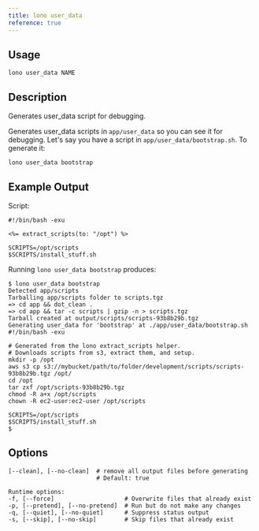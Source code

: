 ```yaml
---
title: lono user_data
reference: true
---
```


## Usage

    lono user_data NAME

## Description

Generates user_data script for debugging.

Generates user_data scripts in `app/user_data` so you can see it for debugging. Let's say you have a script in `app/user_data/bootstrap.sh`. To generate it:

    lono user_data bootstrap

## Example Output

Script:

    #!/bin/bash -exu

    <%= extract_scripts(to: "/opt") %>

    SCRIPTS=/opt/scripts
    $SCRIPTS/install_stuff.sh

Running `lono user_data bootstrap` produces:

    $ lono user_data bootstrap
    Detected app/scripts
    Tarballing app/scripts folder to scripts.tgz
    => cd app && dot_clean .
    => cd app && tar -c scripts | gzip -n > scripts.tgz
    Tarball created at output/scripts/scripts-93b8b29b.tgz
    Generating user_data for 'bootstrap' at ./app/user_data/bootstrap.sh
    #!/bin/bash -exu

    # Generated from the lono extract_scripts helper.
    # Downloads scripts from s3, extract them, and setup.
    mkdir -p /opt
    aws s3 cp s3://mybucket/path/to/folder/development/scripts/scripts-93b8b29b.tgz /opt/
    cd /opt
    tar zxf /opt/scripts-93b8b29b.tgz
    chmod -R a+x /opt/scripts
    chown -R ec2-user:ec2-user /opt/scripts

    SCRIPTS=/opt/scripts
    $SCRIPTS/install_stuff.sh
    $


## Options

```
[--clean], [--no-clean]  # remove all output files before generating
                         # Default: true

Runtime options:
-f, [--force]                    # Overwrite files that already exist
-p, [--pretend], [--no-pretend]  # Run but do not make any changes
-q, [--quiet], [--no-quiet]      # Suppress status output
-s, [--skip], [--no-skip]        # Skip files that already exist
```

